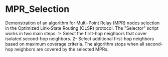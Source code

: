 # MPR_Selection
Demonstration of an algorithm for Multi-Point Relay (MPR) nodes selection in the Optimized Link-State Routing (OLSR) protocol.
The "Selector" script works in two main steps: 
1- Select the first-hop neighbors that cover isolated second-hop neighbors. 
2- Select additional first-hop neighbors based on maximum coverage criteria. 
The algorithm stops when all second-hop neighbors are covered by the selected MPRs.
